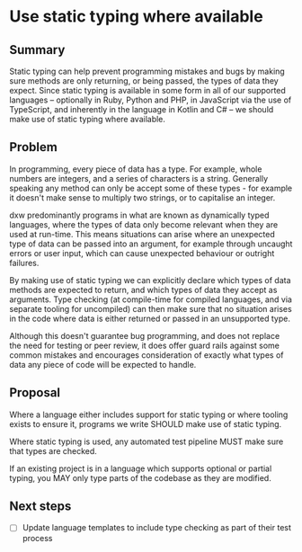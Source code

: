 # Use static typing where available

## Summary

Static typing can help prevent programming mistakes and bugs by making sure
methods are only returning, or being passed, the types of data they expect.
Since static typing is available in some form in all of our supported languages
– optionally in Ruby, Python and PHP, in JavaScript via the use of TypeScript,
and inherently in the language in Kotlin and C# – we should make use of static
typing where available.

## Problem

In programming, every piece of data has a type. For example, whole numbers are
integers, and a series of characters is a string. Generally speaking any method
can only be accept some of these types - for example it doesn't make sense to
multiply two strings, or to capitalise an integer.

dxw predominantly programs in what are known as dynamically typed languages,
where the types of data only become relevant when they are used at run-time.
This means situations can arise where an unexpected type of data can be passed
into an argument, for example through uncaught errors or user input, which can
cause unexpected behaviour or outright failures.

By making use of static typing we can explicitly declare which types of data
methods are expected to return, and which types of data they accept as
arguments. Type checking (at compile-time for compiled languages, and via
separate tooling for uncompiled) can then make sure that no situation arises in
the code where data is either returned or passed in an unsupported type.

Although this doesn't guarantee bug programming, and does not replace the need
for testing or peer review, it does offer guard rails against some common
mistakes and encourages consideration of exactly what types of data any piece of
code will be expected to handle.

## Proposal

Where a language either includes support for static typing or where tooling
exists to ensure it, programs we write SHOULD make use of static typing.

Where static typing is used, any automated test pipeline MUST make sure that
types are checked.

If an existing project is in a language which supports optional or partial
typing, you MAY only type parts of the codebase as they are modified.

## Next steps

- [ ] Update language templates to include type checking as part of their test
      process
